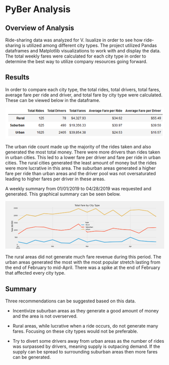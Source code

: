 # PyBer Analysis

## Overview of Analysis

Ride-sharing data was analyzed for V. Isualize in order to see how ride-sharing is utilized among different city types. The project utilized Pandas dataframes and Matplotlib visualizations to work with and display the data. The total weekly fares were calculated for each city type in order to determine the best way to utilize company resources going forward.

## Results

In order to compare each city type, the total rides, total drivers, total fares, average fare per ride and driver, and total fare by city type were calculated. These can be viewed below in the dataframe.

![PyBer_type_summary](https://github.com/mcwatts88/PyBer_Analysis/blob/main/analysis/PyBer_type_summary.png)

The urban ride count made up the majority of the rides taken and also generated the most total money. There were more drivers than rides taken in urban cities. This led to a lower fare per driver and fare per ride in urban cities. The rural cities generated the least amount of money but the rides were more lucrative in this area. The suburban areas generated a higher fare per ride than urban areas and the driver pool was not oversaturated leading to higher fares per driver in these areas.

A weekly summary from 01/01/2019 to 04/28/2019 was requested and generated. This graphical summary can be seen below.

![Pyber_fare_summary](https://github.com/mcwatts88/PyBer_Analysis/blob/main/analysis/PyBer_fare_summary.png)

The rural areas did not generate much fare revenue during this period. The urban areas generated the most with the most popular stretch lasting from the end of February to mid-April. There was a spike at the end of February that affected every city type.

## Summary

Three recommendations can be suggested based on this data.

* Incentivize suburban areas as they generate a good amount of money and the area is not overserved.

* Rural areas, while lucrative when a ride occurs, do not generate many fares. Focusing on these city types would not be preferable.

* Try to divert some drivers away from urban areas as the number of rides was surpassed by drivers, meaning supply is outpacing demand. If the supply can be spread to surrounding suburban areas then more fares can be generated.